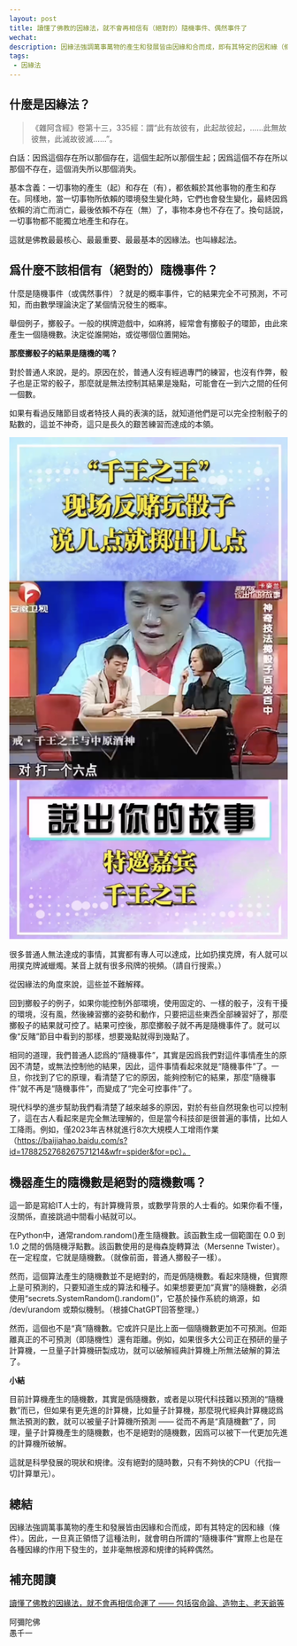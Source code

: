 ```yaml
---
layout: post
title: 讀懂了佛教的因緣法，就不會再相信有（絕對的）隨機事件、偶然事件了
wechat: 
description: 因緣法強調萬事萬物的產生和發展皆由因緣和合而成，即有其特定的因和緣（條件）。因此，一旦真正領悟了這種法則，就會明白所謂的“隨機事件”實際上也是在各種因緣的作用下發生的，並非毫無根源和規律的純粹偶然。
tags:
 - 因緣法
---
```


## 什麼是因緣法？

>《雜阿含經》卷第十三，335經：謂“此有故彼有，此起故彼起，……此無故彼無，此滅故彼滅……”。

白話：因爲這個存在所以那個存在，這個生起所以那個生起；因爲這個不存在所以那個不存在，這個消失所以那個消失。

基本含義：一切事物的產生（起）和存在（有），都依賴於其他事物的產生和存在。同樣地，當一切事物所依賴的環境發生變化時，它們也會發生變化，最終因爲依賴的消亡而消亡，最後依賴不存在（無）了，事物本身也不存在了。換句話說，一切事物都不能獨立地產生和存在。

這就是佛教最最核心、最最重要、最最基本的因緣法。也叫緣起法。

## 爲什麼不該相信有（絕對的）隨機事件？

什麼是隨機事件（或偶然事件）？就是的概率事件，它的結果完全不可預測，不可知，而由數學理論決定了某個情況發生的概率。

舉個例子，擲骰子。一般的棋牌遊戲中，如麻將，經常會有擲骰子的環節，由此來產生一個隨機數。決定從誰開始，或從哪個位置開始。

**那麼擲骰子的結果是隨機的嗎？**

對於普通人來說，是的。原因在於，普通人沒有經過專門的練習，也沒有作弊，骰子也是正常的骰子，那麼就是無法控制其結果是幾點，可能會在一到六之間的任何一個數。

如果有看過反賭節目或者特技人員的表演的話，就知道他們是可以完全控制骰子的點數的，這並不神奇，這只是長久的艱苦練習而達成的本領。

![反賭玩骰子](../images/2024-09-01-13-22-45.png)

很多普通人無法達成的事情，其實都有專人可以達成，比如扔撲克牌，有人就可以用撲克牌滅蠟燭。某音上就有很多飛牌的視頻。（請自行搜索。）

從因緣法的角度來說，這些並不難解釋。

回到擲骰子的例子，如果你能控制外部環境，使用固定的、一樣的骰子，沒有干擾的環境，沒有風，然後練習擲的姿勢和動作，只要把這些東西全部練習好了，那麼擲骰子的結果就可控了。結果可控後，那麼擲骰子就不再是隨機事件了。就可以像“反賭”節目中看到的那樣，想要幾點就得到幾點了。

相同的道理，我們普通人認爲的“隨機事件”，其實是因爲我們對這件事情產生的原因不清楚，或無法控制他的結果，因此，這件事情看起來就是“隨機事件”了。一旦，你找到了它的原理，看清楚了它的原因，能夠控制它的結果，那麼“隨機事件”就不再是“隨機事件”，而變成了“完全可控事件”了。

現代科學的進步幫助我們看清楚了越來越多的原因，對於有些自然現象也可以控制了，這在古人看起來是完全無法理解的，但是當今科技卻是很普遍的事情，比如人工降雨。例如，僅2023年吉林就進行8次大規模人工增雨作業（https://baijiahao.baidu.com/s?id=1788252768267571214&wfr=spider&for=pc）。

## 機器產生的隨機數是絕對的隨機數嗎？

這一節是寫給IT人士的，有計算機背景，或數學背景的人士看的。如果你看不懂，沒關係，直接跳過中間看小結就可以。

在Python中，通常random.random()產生隨機數。該函數生成一個範圍在 0.0 到 1.0 之間的僞隨機浮點數。該函數使用的是梅森旋轉算法（Mersenne Twister）。在一定程度，它就是隨機數。（就像前面，普通人擲骰子一樣）。

然而，這個算法產生的隨機數並不是絕對的，而是僞隨機數。看起來隨機，但實際上是可預測的，只要知道生成的算法和種子。如果想要更加“真實”的隨機數，必須使用“secrets.SystemRandom().random()”，它基於操作系統的熵源，如 /dev/urandom 或類似機制。（根據ChatGPT回答整理。）

然而，這個也不是“真”隨機數。它或許只是比上面一個隨機數更加不可預測。但距離真正的不可預測（即隨機性）還有距離。例如，如果很多大公司正在預研的量子計算機，一旦量子計算機研製成功，就可以破解經典計算機上所無法破解的算法了。

**小結**

目前計算機產生的隨機數，其實是僞隨機數，或者是以現代科技難以預測的“隨機數”而已，但如果有更先進的計算機，比如量子計算機，那麼現代經典計算機認爲無法預測的數，就可以被量子計算機所預測 —— 從而不再是“真隨機數”了，同理，量子計算機產生的隨機數，也不是絕對的隨機數，因爲可以被下一代更加先進的計算機所破解。

這就是科學發展的現狀和規律。沒有絕對的隨時數，只有不夠快的CPU（代指一切計算單元）。

## 總結

因緣法強調萬事萬物的產生和發展皆由因緣和合而成，即有其特定的因和緣（條件）。因此，一旦真正領悟了這種法則，就會明白所謂的“隨機事件”實際上也是在各種因緣的作用下發生的，並非毫無根源和規律的純粹偶然。

## 補充閱讀

[讀懂了佛教的因緣法，就不會再相信命運了 —— 包括宿命論、造物主、老天爺等](https://mp.weixin.qq.com/s/mvmWSx8zEwCkHCOGsccXyw) 


阿彌陀佛<br>
愚千一

